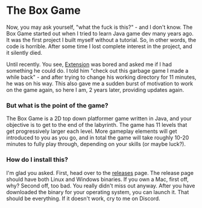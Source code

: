 # The Box Game

Now, you may ask yourself, "what the fuck is this?" - and I don't know. The Box Game started out when I tried to learn
Java game dev many years ago. It was the first project I built myself without a tutorial. So, in other words, the code
is horrible. After some time I lost complete interest in the project, and it silently died.

Until recently. You see, [Extension](https://github.com/ExtensionL) was bored and asked me if I had something he could do. I told him "check out this
garbage game I made a while back" - and after trying to change his working directory for 11 minutes, he was on his way.
This also gave me a sudden burst of motivation to work on the game again, so here I am, 2 years later, providing updates
again.

### But what is the point of the game?

The Box Game is a 2D top down platformer game written in Java, and your objective is to get to the end of the labyrinth.
The game has 11 levels that get progressively larger each level. More gameplay elements will get introduced to you as
you go, and in total the game will take roughly 10-20 minutes to fully play through, depending on your skills (or maybe
luck?).

### How do I install this?

I'm glad you asked. First, head over to the [releases](https://github.com/soni801/boxgame/releases) page. The release
page should have both Linux and Windows binaries. If you own a Mac, first off, why? Second off, too bad. You really didn't
miss out anyway. After you have downloaded the binary for your operating system, you can launch it. That should be
everything. If it doesn't work, cry to me on Discord.